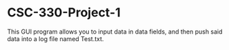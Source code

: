 # CSC-330-Project-1
This GUI program allows you to input data in data fields, and then push said data into a log file named Test.txt.
